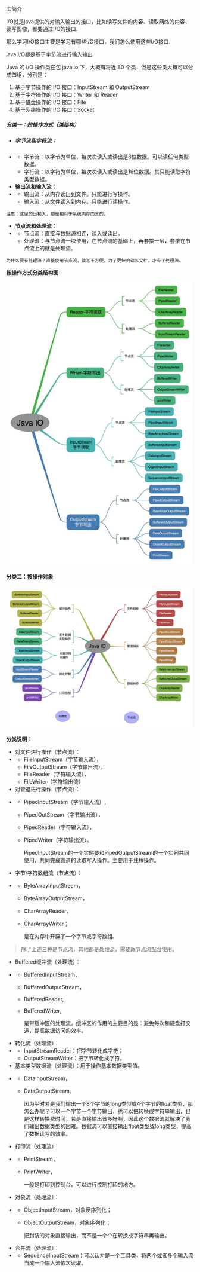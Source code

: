 IO简介

I/O就是java提供的对输入输出的接口，比如读写文件的内容、读取网络的内容、读写图像，都要通过I/O的接口.

那么学习I/O接口主要是学习有哪些I/O接口，我们怎么使用这些I/O接口.

java I/O都是基于字节流进行输入输出

Java 的 I/O 操作类在包 java.io 下，大概有将近 80 个类，但是这些类大概可以分成四组，分别是：

1. 基于字节操作的 I/O 接口：InputStream 和 OutputStream
2. 基于字符操作的 I/O 接口：Writer 和 Reader
3. 基于磁盘操作的 I/O 接口：File
4. 基于网络操作的 I/O 接口：Socket

##### 分类一：按操作方式（类结构）

* ##### **字节流和字符流：**
* * 字节流：以字节为单位，每次次读入或读出是8位数据。可以读任何类型数据。
  * 字符流：以字符为单位，每次次读入或读出是16位数据。其只能读取字符类型数据。
* **输出流和输入流：**
* * 输出流：从内存读出到文件。只能进行写操作。
  * 输入流：从文件读入到内存。只能进行读操作。

```
注意：这里的出和入，都是相对于系统内存而言的。
```

* **节点流和处理流：**
* * 节点流：直接与数据源相连，读入或读出。
  * 处理流：与节点流一块使用，在节点流的基础上，再套接一层，套接在节点流上的就是处理流。

```
为什么要有处理流？直接使用节点流，读写不方便，为了更快的读写文件，才有了处理流。
```

**按操作方式分类结构图**

![](/assets/import.png)

#### 分类二：按操作对象

#### ![](/assets/import2.png)

**分类说明：**

* 对文件进行操作（节点流）：
* * FileInputStream（字节输入流），
  * FileOutputStream（字节输出流），
  * FileReader（字符输入流），
  * FileWriter（字符输出流）
* 对管道进行操作（节点流）：
* * PipedInputStream（字节输入流）,
  * PipedOutStream（字节输出流），
  * PipedReader（字符输入流），
  * PipedWriter（字符输出流）。

    PipedInputStream的一个实例要和PipedOutputStream的一个实例共同使用，共同完成管道的读取写入操作。主要用于线程操作。
* 字节/字符数组流（节点流）：
* * ByteArrayInputStream，
  * ByteArrayOutputStream，
  * CharArrayReader，
  * CharArrayWriter；

    是在内存中开辟了一个字节或字符数组。

> 除了上述三种是节点流，其他都是处理流，需要跟节点流配合使用。

* Buffered缓冲流（处理流）：
* * BufferedInputStream，
  * BufferedOutputStream，
  * BufferedReader,
  * BufferedWriter,

    是带缓冲区的处理流，缓冲区的作用的主要目的是：避免每次和硬盘打交道，提高数据访问的效率。
* 转化流（处理流）：
* * InputStreamReader：把字节转化成字符；
  * OutputStreamWriter：把字节转化成字符。
* 基本类型数据流（处理流）：用于操作基本数据类型值。
* * DataInputStream，
  * DataOutputStream。

    因为平时若是我们输出一个8个字节的long类型或4个字节的float类型，那怎么办呢？可以一个字节一个字节输出，也可以把转换成字符串输出，但是这样转换费时间，若是直接输出该多好啊，因此这个数据流就解决了我们输出数据类型的困难。数据流可以直接输出float类型或long类型，提高了数据读写的效率。
* 打印流（处理流）：
* * PrintStream，
  * PrintWriter，

    一般是打印到控制台，可以进行控制打印的地方。
* 对象流（处理流）：
* * ObjectInputStream，对象反序列化；
  * ObjectOutputStream，对象序列化；

    把封装的对象直接输出，而不是一个个在转换成字符串再输出。
* 合并流（处理流）：
* * SequenceInputStream：可以认为是一个工具类，将两个或者多个输入流当成一个输入流依次读取。



